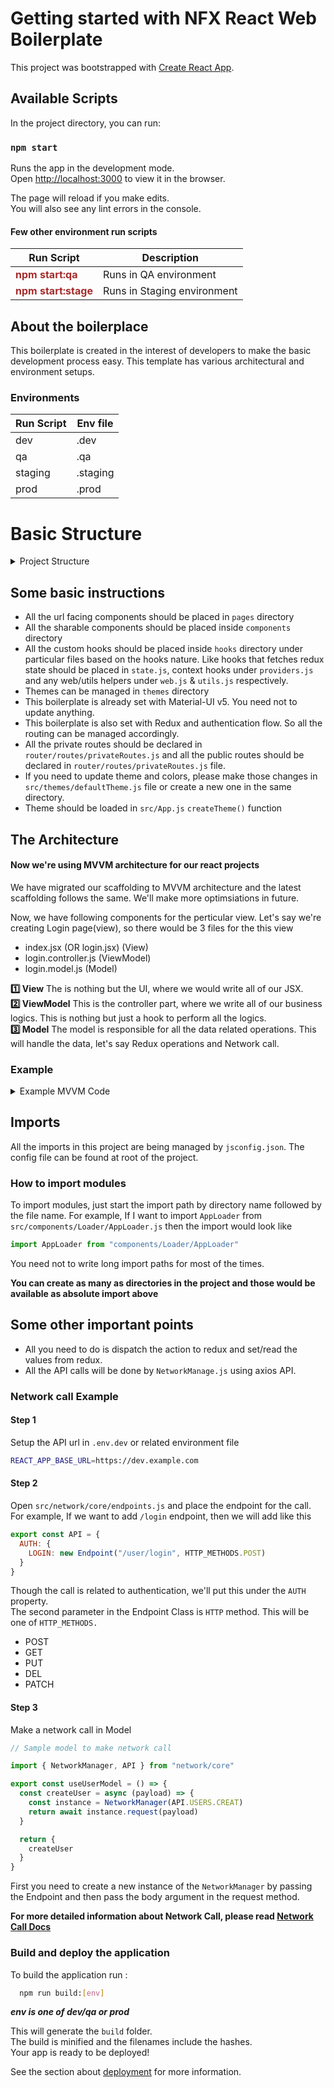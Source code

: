 # Getting started with NFX React Web Boilerplate

This project was bootstrapped with [Create React App](https://github.com/facebook/create-react-app).

## Available Scripts

In the project directory, you can run:

### `npm start`

Runs the app in the development mode.\
Open [http://localhost:3000](http://localhost:3000) to view it in the browser.

The page will reload if you make edits.\
You will also see any lint errors in the console.

#### Few other environment run scripts

| Run Script                                           | Description                 |
| ---------------------------------------------------- | --------------------------- |
| <span style="color:brown">**npm start:qa**</span>    | Runs in QA environment      |
| <span style="color:brown">**npm start:stage**</span> | Runs in Staging environment |

## About the boilerplace

This boilerplate is created in the interest of developers to make the basic development process easy. This template has various architectural and environment setups.

### Environments

| Run Script | Env file |
| ---------- | -------- |
| dev        | .dev     |
| qa         | .qa      |
| staging    | .staging |
| prod       | .prod    |

# Basic Structure

<details>
  <summary>Project Structure</summary>

```
📦project
┣ 📂.github
┃ ┗ 📜pull_request_template.md
┣ 📂.husky
┃ ┣ 📂_
┃ ┃ ┣ 📜.gitignore
┃ ┃ ┗ 📜husky.sh
┃ ┗ 📜pre-commit
┣ 📂.vscode
┃ ┗ 📜settings.json
┣ 📂jest
┃ ┗ 📜setup.js
┣ 📂public
┃ ┣ 📜favicon.ico
┃ ┣ 📜index.html
┃ ┣ 📜logo192.png
┃ ┣ 📜logo512.png
┃ ┣ 📜manifest.json
┃ ┗ 📜robots.txt
┣ 📂src
┃ ┣ 📂__tests__
┃ ┃ ┗ 📜App.test.js
┃ ┣ 📂assets
┃ ┃ ┣ 📂animations
┃ ┃ ┃ ┗ 📜default-loader.json
┃ ┃ ┗ 📂images
┃ ┃ ┃ ┣ 📂backgrounds
┃ ┃ ┃ ┃ ┣ 📜error-404.png
┃ ┃ ┃ ┃ ┗ 📜eugene-golovesov-nr5zYqe0uiQ-unsplash.jpg
┃ ┃ ┃ ┗ 📂placeholders
┃ ┃ ┃ ┃ ┗ 📜onboardingng.jpg
┃ ┣ 📂auth
┃ ┃ ┗ 📜AuthContext.js
┃ ┣ 📂components
┃ ┃ ┗ 📂Loader
┃ ┃ ┃ ┣ 📜AppLoader.js
┃ ┃ ┃ ┗ 📜Loader.module.css
┃ ┣ 📂constants
┃ ┃ ┗ 📜cookieKeys.js
┃ ┣ 📂helpers
┃ ┃ ┣ 📂__tests__
┃ ┃ ┃ ┣ 📜functionTests.js
┃ ┃ ┃ ┗ 📜sorterTests.js
┃ ┃ ┣ 📂app-dates
┃ ┃ ┃ ┗ 📜dates.js
┃ ┃ ┗ 📂validators
┃ ┃ ┃ ┣ 📜forgotPassword.js
┃ ┃ ┃ ┗ 📜login.js
┃ ┣ 📂hooks
┃ ┃ ┣ 📜providers.js
┃ ┃ ┣ 📜state.js
┃ ┃ ┣ 📜utils.js
┃ ┃ ┗ 📜web.js
┃ ┣ 📂layout
┃ ┃ ┣ 📜privateLayout.js
┃ ┃ ┣ 📜privateLayoutStyles.js
┃ ┃ ┣ 📜publicLayout.jsx
┃ ┃ ┗ 📜publicLayoutStyles.js
┃ ┣ 📂network
┃ ┃ ┣ 📂config
┃ ┃ ┃ ┣ 📜endpoints.js
┃ ┃ ┃ ┗ 📜serverConfig.js
┃ ┃ ┣ 📂core
┃ ┃ ┃ ┣ 📜abortController.js
┃ ┃ ┃ ┣ 📜httpHelper.js
┃ ┃ ┃ ┣ 📜index.js
┃ ┃ ┃ ┣ 📜networkManager.js
┃ ┃ ┃ ┣ 📜offlineManager.js
┃ ┃ ┃ ┣ 📜responseParser.js
┃ ┃ ┃ ┣ 📜statusCode.js
┃ ┃ ┃ ┗ 📜tokenRefresher.js
┃ ┃ ┗ 📂offline
┃ ┃ ┃ ┣ 📂files
┃ ┃ ┃ ┃ ┗ 📜login.json
┃ ┃ ┃ ┗ 📜index.js
┃ ┣ 📂pages
┃ ┃ ┣ 📂private
┃ ┃ ┃ ┣ 📂dashboard
┃ ┃ ┃ ┃ ┗ 📜index.jsx
┃ ┃ ┃ ┃ ┣ 📜dashboard.controller.js
┃ ┃ ┃ ┃ ┗ 📜dashboard.model.js
┃ ┃ ┣ 📂public
┃ ┃ ┃ ┣ 📂login
┃ ┃ ┃ ┃ ┣ 📜index.jsx
┃ ┃ ┃ ┃ ┣ 📜login.controller.js
┃ ┃ ┃ ┃ ┗ 📜login.model.js
┃ ┃ ┃ ┗ 📜commonStyles.js
┃ ┃ ┗ 📜Error404.jsx
┃ ┣ 📂redux
┃ ┃ ┣ 📂dispatcher
┃ ┃ ┃ ┗ 📜Loader.js
┃ ┃ ┣ 📂slices
┃ ┃ ┃ ┣ 📜appSlice.js
┃ ┃ ┃ ┗ 📜loaderSlice.js
┃ ┃ ┗ 📜store.js
┃ ┣ 📂router
┃ ┃ ┣ 📂routes
┃ ┃ ┃ ┣ 📜dashboardRoutes.js
┃ ┃ ┃ ┣ 📜index.js
┃ ┃ ┃ ┣ 📜privateRoutes.js
┃ ┃ ┃ ┗ 📜publicRoutes.js
┃ ┃ ┗ 📜index.jsx
┃ ┣ 📂styles
┃ ┃ ┣ 📜global.scss
┃ ┃ ┗ 📜variables.scss
┃ ┣ 📂themes
┃ ┃ ┗ 📜defaultTheme.js
┃ ┣ 📜.DS_Store
┃ ┣ 📜App.css
┃ ┣ 📜App.js
┃ ┣ 📜index.css
┃ ┣ 📜index.js
┃ ┣ 📜logo.svg
┃ ┣ 📜reportWebVitals.js
┃ ┗ 📜setupTests.js
┣ 📜.DS_Store
┣ 📜.editorconfig
┣ 📜.env
┣ 📜.env.dev
┣ 📜.env.prod
┣ 📜.env.qa
┣ 📜.env.staging
┣ 📜.eslintrc.js
┣ 📜.gitignore
┣ 📜.prettierrc
┣ 📜NETWORK.MD
┣ 📜README.md
┣ 📜jest.config.js
┣ 📜jsconfig.json
┣ 📜package-lock.json
┗ 📜package.json
```

</details>

## Some basic instructions

- All the url facing components should be placed in `pages` directory
- All the sharable components should be placed inside `components` directory
- All the custom hooks should be placed inside `hooks` directory under particular files based on the hooks nature. Like hooks that fetches redux state should be placed in `state.js`, context hooks under `providers.js` and any web/utils helpers under `web.js` & `utils.js` respectively.
- Themes can be managed in `themes` directory
- This boilerplate is already set with Material-UI v5. You need not to update anything.
- This boilerplate is also set with Redux and authentication flow. So all the routing can be managed accordingly.
- All the private routes should be declared in `router/routes/privateRoutes.js` and all the public routes should be declared in `router/routes/privateRoutes.js` file.
- If you need to update theme and colors, please make those changes in `src/themes/defaultTheme.js` file or create a new one in the same directory.
- Theme should be loaded in `src/App.js` `createTheme()` function

## The Architecture

#### **Now we're using MVVM architecture for our react projects**

We have migrated our scaffolding to MVVM architecture and the latest scaffolding follows the same. We'll make more optimsiations in future.

Now, we have following components for the perticular view. Let's say we're creating Login page(view), so there would be 3 files for the this view

- index.jsx (OR login.jsx) (View)
- login.controller.js (ViewModel)
- login.model.js (Model)

**:one: View** The is nothing but the UI, where we would write all of our JSX.\
**:two: ViewModel** This is the controller part, where we write all of our business logics. This is nothing but just a hook to perform all the logics.\
**:three: Model** The model is responsible for all the data related operations. This will handle the data, let's say Redux operations and Network call.

### Example

<details>
  <summary>Example MVVM Code</summary>
  
  ### View

// login.jsx

```js
import React from "react"
import {
  Typography,
  TextField,
  Grid,
  Divider,
  Box,
  InputLabel,
  InputAdornment,
  IconButton
} from "@mui/material"
import { Visibility, VisibilityOff } from "@mui/icons-material"
import { Formik } from "formik"
import { useStyles } from "../commonStyles"
import { LoadingButton } from "@mui/lab"
import LockOpenIcon from "@mui/icons-material/LockOpen"
import { LoginValidator } from "helpers/validators/login"
import { useLoginController } from "./login.controller"

const Login = () => {
  const styles = useStyles()
  const controller = useLoginController()

  return (
    <Box sx={styles.container}>
      <Typography align="left" variant="h3">
        Sign In
      </Typography>
      <Typography sx={styles.topLabel} variant="subtitle">
        Enter Your Credentials
      </Typography>
      <Grid sx={styles.form} container spacing={2}>
        <Divider />
        <Formik
          validateOnMount
          initialValues={LoginValidator.initialValues}
          validationSchema={LoginValidator.validationSchema}
          onSubmit={controller.handleLogin}>
          {(formik) => (
            <React.Fragment>
              <Grid item xs={12}>
                <TextField name="email" />
              </Grid>

              <Grid item xs={12}>
                <TextField name="password" />
              </Grid>

              <Grid sx={styles.buttonContainer} item xs={12}>
                <LoadingButton
                  type="submit"
                  disabled={!isValid || controller.showLoader}
                  variant="contained"
                  sx={styles.submitBtn}
                  size="large"
                  onClick={handleSubmit}
                  loading={controller.showLoader}
                  loadingPosition="start"
                  startIcon={<LockOpenIcon />}>
                  Sign In
                </LoadingButton>
              </Grid>
            </React.Fragment>
          )}
        </Formik>
      </Grid>
    </Box>
  )
}

export default Login
```

### Controller

// login.controller.js

```js
import { useState } from "react"
import { useCookies } from "react-cookie"
import { CookieKeys, CookieOptions } from "constants/cookieKeys"
import { useNavigate } from "react-router-dom"
import { useLoginModel } from "./login.model"

export const useLoginController = () => {
  const [showPassword, setShowPassword] = useState(false)
  const [showLoader, setShowLoader] = useState(false)
  // eslint-disable-next-line no-unused-vars
  const [cookies, setCookie] = useCookies([CookieKeys.Auth])
  const navigate = useNavigate()
  const model = useLoginModel()

  const togglePasswordVisiblity = () => {
    setShowPassword((prev) => !prev)
  }

  const handleLogin = async (values) => {
    setShowLoader(true)
    const response = await model.loginByEmail(values)
    setShowLoader(false)
    if (response.success) {
      setCookie(CookieKeys.Auth, response.data.token, CookieOptions)
    } else {
      // TODO: show error toast
    }
  }

  const navigateToForgotPassword = () => {
    navigate("/auth/forgot-password")
  }

  return {
    showPassword,
    showLoader,
    togglePasswordVisiblity,
    handleLogin,
    navigateToForgotPassword
  }
}
```

### Model

// login.model.js

```js
import { NetworkManager, API } from "network/core"

export const useLoginModel = () => {
  const loginByEmail = async (values) => {
    const instance = NetworkManager(API.AUTH.LOGIN)
    return await instance.request(values)
  }

  return {
    loginByEmail
  }
}
```

</details>

## Imports

All the imports in this project are being managed by `jsconfig.json`. The config file can be found at root of the project.

### How to import modules

To import modules, just start the import path by directory name followed by the file name.
For example, If I want to import `AppLoader` from `src/components/Loader/AppLoader.js` then the import would look like

```js
import AppLoader from "components/Loader/AppLoader"
```

You need not to write long import paths for most of the times.

**You can create as many as directories in the project and those would be available as absolute import above**

## Some other important points

- All you need to do is dispatch the action to redux and set/read the values from redux.
- All the API calls will be done by `NetworkManage.js` using axios API.

### Network call Example

#### Step 1

Setup the API url in `.env.dev` or related environment file

```bash
REACT_APP_BASE_URL=https://dev.example.com
```

#### Step 2

Open `src/network/core/endpoints.js` and place the endpoint for the call. For example, If we want to add `/login` endpoint, then we will add like this

```js
export const API = {
  AUTH: {
    LOGIN: new Endpoint("/user/login", HTTP_METHODS.POST)
  }
}
```

Though the call is related to authentication, we'll put this under the `AUTH` property. \
The second parameter in the Endpoint Class is `HTTP` method. This will be one of `HTTP_METHODS.`

- POST
- GET
- PUT
- DEL
- PATCH

#### Step 3

Make a network call in Model

```js
// Sample model to make network call

import { NetworkManager, API } from "network/core"

export const useUserModel = () => {
  const createUser = async (payload) => {
    const instance = NetworkManager(API.USERS.CREAT)
    return await instance.request(payload)
  }

  return {
    createUser
  }
}
```

First you need to create a new instance of the `NetworkManager` by passing the Endpoint and then pass the body argument in the request method.

**For more detailed information about Network Call, please read [Network Call Docs](/NETWORK.MD)**

### Build and deploy the application

To build the application run :

```bash
  npm run build:[env]
```

**_env is one of dev/qa or prod_**

This will generate the `build` folder.\
The build is minified and the filenames include the hashes.\
Your app is ready to be deployed!

See the section about [deployment](https://facebook.github.io/create-react-app/docs/deployment) for more information.
